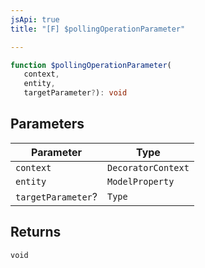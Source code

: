 ```yaml
---
jsApi: true
title: "[F] $pollingOperationParameter"

---
```

```ts
function $pollingOperationParameter(
   context, 
   entity, 
   targetParameter?): void
```

## Parameters

| Parameter | Type |
| ------ | ------ |
| `context` | `DecoratorContext` |
| `entity` | `ModelProperty` |
| `targetParameter`? | `Type` |

## Returns

`void`

